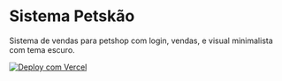 # Sistema Petskão

Sistema de vendas para petshop com login, vendas, e visual minimalista com tema escuro.

[![Deploy com Vercel](https://vercel.com/button)](https://vercel.com/import/project?template=https://github.com/than-kai/syspetskao)
